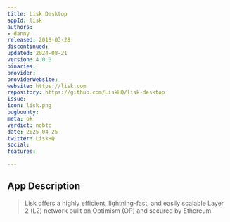 ```yaml
---
title: Lisk Desktop
appId: lisk
authors:
- danny
released: 2018-03-28
discontinued: 
updated: 2024-08-21
version: 4.0.0
binaries: 
provider: 
providerWebsite: 
website: https://lisk.com
repository: https://github.com/LiskHQ/lisk-desktop
issue: 
icon: lisk.png
bugbounty: 
meta: ok
verdict: nobtc
date: 2025-04-25
twitter: LiskHQ
social: 
features: 

---
```


## App Description

> Lisk offers a highly efficient, lightning-fast, and easily scalable Layer 2 (L2) network built on Optimism (OP) and secured by Ethereum.